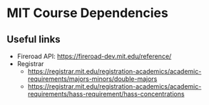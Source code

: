# MIT Course Dependencies

## Useful links

- Fireroad API: https://fireroad-dev.mit.edu/reference/
- Registrar
	- https://registrar.mit.edu/registration-academics/academic-requirements/majors-minors/double-majors
	- https://registrar.mit.edu/registration-academics/academic-requirements/hass-requirement/hass-concentrations
